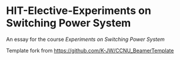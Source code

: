 # HIT-Elective-Experiments on Switching Power System

An essay for the course  *Experiments on Switching Power System*

Template fork from <https://github.com/K-JW/CCNU_BeamerTemplate>